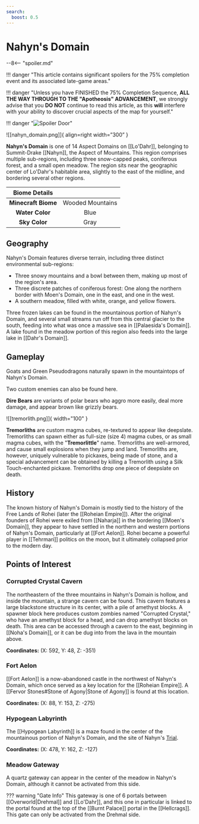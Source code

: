 ```yaml
---
search:
  boost: 0.5
---
```


# Nahyn's Domain

--8<-- "spoiler.md"

!!! danger "This article contains significant spoilers for the 75% completion event and its associated late-game areas."

!!! danger "Unless you have FINISHED the 75% Completion Sequence, **ALL THE WAY THROUGH TO THE "Apotheosis" ADVANCEMENT**, we strongly advise that you **DO NOT** continue to read this article, as this **will** interfere with your ability to discover crucial aspects of the map for yourself."

!!! danger "![Spoiler Door](/assets/img/spoiler_door.png)"

![[nahyn_domain.png]]{ align=right width=”300” }

**Nahyn's Domain** is one of 14 Aspect Domains on [[Lo'Dahr]], belonging to Summit-Drake [[Nahyn]], the Aspect of Mountains. This region comprises multiple sub-regions, including three snow-capped peaks, coniferous forest, and a small open meadow. The region sits near the geographic center of Lo'Dahr's habitable area, slightly to the east of the midline, and bordering several other regions.

| **Biome Details**   |                   |
|:----------------:|:-----------------:|
| **Minecraft Biome**  | Wooded Mountains  |
| **Water Color**      | Blue              |
| **Sky Color**        | Gray              |

## Geography

Nahyn's Domain features diverse terrain, including three distinct environmental sub-regions:

- Three snowy mountains and a bowl between them, making up most of the region's area. <br>
- Three discrete patches of coniferous forest: One along the northern border with Moen's Domain, one in the east, and one in the west. <br>
- A southern meadow, filled with white, orange, and yellow flowers.

Three frozen lakes can be found in the mountainous portion of Nahyn's Domain, and several small streams run off from this central glacier to the south, feeding into what was once a massive sea in [[Palaesida's Domain]]. A lake found in the meadow portion of this region also feeds into the large lake in [[Dahr's Domain]].

## Gameplay

Goats and Green Pseudodragons naturally spawn in the mountaintops of Nahyn's Domain.

Two custom enemies can also be found here.

**Dire Bears** are variants of polar bears who aggro more easily, deal more damage, and appear brown like grizzly bears.

![[tremorlith.png]]{ width="100" }

**Tremorliths** are custom magma cubes, re-textured to appear like deepslate. Tremorliths can spawn either as full-size (size 4) magma cubes, or as small magma cubes, with the "**Tremorlittle**" name. Tremorliths are well-armored, and cause small explosions when they jump and land. Tremorliths are, however, uniquely vulnerable to pickaxes, being made of stone, and a special advancement can be obtained by killing a Tremorlith using a Silk Touch-enchanted pickaxe. Tremorliths drop one piece of deepslate on death.

## History

The known history of Nahyn's Domain is mostly tied to the history of the Free Lands of Rohei (later the [[Roheian Empire]]). After the original founders of Rohei were exiled from [[Naharja]] in the bordering [[Moen's Domain]], they appear to have settled in the northern and western portions of Nahyn's Domain, particularly at [[Fort Aelon]]. Rohei became a powerful player in [[Tehrmari]] politics on the moon, but it ultimately collapsed prior to the modern day.

## Points of Interest

### Corrupted Crystal Cavern

The northeastern of the three mountains in Nahyn's Domain is hollow, and inside the mountain, a strange cavern can be found. This cavern features a large blackstone structure in its center, with a pile of amethyst blocks. A spawner block here produces custom zombies named "Corrupted Crystal," who have an amethyst block for a head, and can drop amethyst blocks on death. This area can be accessed through a cavern to the east, beginning in [[Noha's Domain]], or it can be dug into from the lava in the mountain above.

**Coordinates:** (X: 592, Y: 48, Z: -351)

### Fort Aelon

[[Fort Aelon]] is a now-abandoned castle in the northwest of Nahyn's Domain, which once served as a key location for the [[Roheian Empire]]. A [[Fervor Stones#Stone of Agony|Stone of Agony]] is found at this location.

**Coordinates:** (X: 88, Y: 153, Z: -275)

### Hypogean Labyrinth

The [[Hypogean Labyrinth]] is a maze found in the center of the mountainous portion of Nahyn's Domain, and the site of Nahyn's [Trial](/World/Post-75_Area/Points_of_Interest/Trials/).

**Coordinates:** (X: 478, Y: 162, Z: -127)

### Meadow Gateway

A quartz gateway can appear in the center of the meadow in Nahyn's Domain, although it cannot be activated from this side.

??? warning "Gate Info"
    This gateway is one of 6 portals between [[Overworld|Drehmal]] and [[Lo'Dahr]], and this one in particular is linked to the portal found at the top of the [[Burnt Palace]] portal in the [[Hellcrags]]. This gate can only be activated from the Drehmal side.


